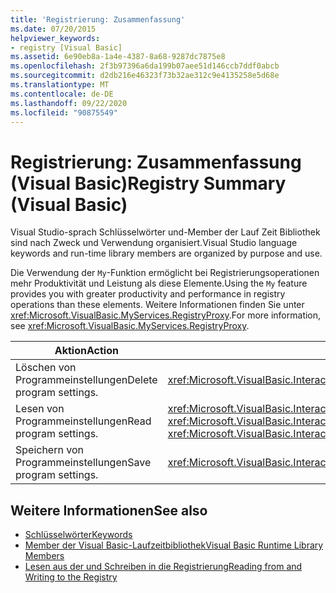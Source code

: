 ```yaml
---
title: 'Registrierung: Zusammenfassung'
ms.date: 07/20/2015
helpviewer_keywords:
- registry [Visual Basic]
ms.assetid: 6e90eb8a-1a4e-4387-8a68-9287dc7875e8
ms.openlocfilehash: 2f3b97396a6da199b07aee51d146ccb7ddf0abcb
ms.sourcegitcommit: d2db216e46323f73b32ae312c9e4135258e5d68e
ms.translationtype: MT
ms.contentlocale: de-DE
ms.lasthandoff: 09/22/2020
ms.locfileid: "90875549"
---
```

# <a name="registry-summary-visual-basic"></a><span data-ttu-id="c23f8-102">Registrierung: Zusammenfassung (Visual Basic)</span><span class="sxs-lookup"><span data-stu-id="c23f8-102">Registry Summary (Visual Basic)</span></span>

<span data-ttu-id="c23f8-103">Visual Studio-sprach Schlüsselwörter und-Member der Lauf Zeit Bibliothek sind nach Zweck und Verwendung organisiert.</span><span class="sxs-lookup"><span data-stu-id="c23f8-103">Visual Studio language keywords and run-time library members are organized by purpose and use.</span></span>  
  
 <span data-ttu-id="c23f8-104">Die Verwendung der `My`-Funktion ermöglicht bei Registrierungsoperationen mehr Produktivität und Leistung als diese Elemente.</span><span class="sxs-lookup"><span data-stu-id="c23f8-104">Using the `My` feature provides you with greater productivity and performance in registry operations than these elements.</span></span> <span data-ttu-id="c23f8-105">Weitere Informationen finden Sie unter <xref:Microsoft.VisualBasic.MyServices.RegistryProxy>.</span><span class="sxs-lookup"><span data-stu-id="c23f8-105">For more information, see <xref:Microsoft.VisualBasic.MyServices.RegistryProxy>.</span></span>  
  
|<span data-ttu-id="c23f8-106">**Aktion**</span><span class="sxs-lookup"><span data-stu-id="c23f8-106">**Action**</span></span>|<span data-ttu-id="c23f8-107">**Language-Element**</span><span class="sxs-lookup"><span data-stu-id="c23f8-107">**Language element**</span></span>|  
|----------------|--------------------------|  
|<span data-ttu-id="c23f8-108">Löschen von Programmeinstellungen</span><span class="sxs-lookup"><span data-stu-id="c23f8-108">Delete program settings.</span></span>|<xref:Microsoft.VisualBasic.Interaction.DeleteSetting%2A>|  
|<span data-ttu-id="c23f8-109">Lesen von Programmeinstellungen</span><span class="sxs-lookup"><span data-stu-id="c23f8-109">Read program settings.</span></span>|<span data-ttu-id="c23f8-110"><xref:Microsoft.VisualBasic.Interaction.GetSetting%2A>, <xref:Microsoft.VisualBasic.Interaction.GetAllSettings%2A></span><span class="sxs-lookup"><span data-stu-id="c23f8-110"><xref:Microsoft.VisualBasic.Interaction.GetSetting%2A>, <xref:Microsoft.VisualBasic.Interaction.GetAllSettings%2A></span></span>|  
|<span data-ttu-id="c23f8-111">Speichern von Programmeinstellungen</span><span class="sxs-lookup"><span data-stu-id="c23f8-111">Save program settings.</span></span>|<xref:Microsoft.VisualBasic.Interaction.SaveSetting%2A>|  
  
## <a name="see-also"></a><span data-ttu-id="c23f8-112">Weitere Informationen</span><span class="sxs-lookup"><span data-stu-id="c23f8-112">See also</span></span>

- [<span data-ttu-id="c23f8-113">Schlüsselwörter</span><span class="sxs-lookup"><span data-stu-id="c23f8-113">Keywords</span></span>](index.md)
- [<span data-ttu-id="c23f8-114">Member der Visual Basic-Laufzeitbibliothek</span><span class="sxs-lookup"><span data-stu-id="c23f8-114">Visual Basic Runtime Library Members</span></span>](../runtime-library-members.md)
- [<span data-ttu-id="c23f8-115">Lesen aus der und Schreiben in die Registrierung</span><span class="sxs-lookup"><span data-stu-id="c23f8-115">Reading from and Writing to the Registry</span></span>](../../developing-apps/programming/computer-resources/reading-from-and-writing-to-the-registry.md)
